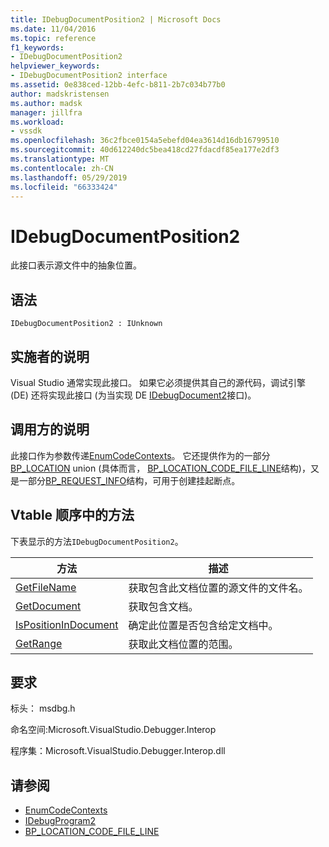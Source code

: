```yaml
---
title: IDebugDocumentPosition2 | Microsoft Docs
ms.date: 11/04/2016
ms.topic: reference
f1_keywords:
- IDebugDocumentPosition2
helpviewer_keywords:
- IDebugDocumentPosition2 interface
ms.assetid: 0e838ced-12bb-4efc-b811-2b7c034b77b0
author: madskristensen
ms.author: madsk
manager: jillfra
ms.workload:
- vssdk
ms.openlocfilehash: 36c2fbce0154a5ebefd04ea3614d16db16799510
ms.sourcegitcommit: 40d612240dc5bea418cd27fdacdf85ea177e2df3
ms.translationtype: MT
ms.contentlocale: zh-CN
ms.lasthandoff: 05/29/2019
ms.locfileid: "66333424"
---
```

# <a name="idebugdocumentposition2"></a>IDebugDocumentPosition2
此接口表示源文件中的抽象位置。

## <a name="syntax"></a>语法

```
IDebugDocumentPosition2 : IUnknown
```

## <a name="notes-for-implementers"></a>实施者的说明
 Visual Studio 通常实现此接口。 如果它必须提供其自己的源代码，调试引擎 (DE) 还将实现此接口 (为当实现 DE [IDebugDocument2](../../../extensibility/debugger/reference/idebugdocument2.md)接口)。

## <a name="notes-for-callers"></a>调用方的说明
 此接口作为参数传递[EnumCodeContexts](../../../extensibility/debugger/reference/idebugprogram2-enumcodecontexts.md)。 它还提供作为的一部分[BP_LOCATION](../../../extensibility/debugger/reference/bp-location.md) union (具体而言， [BP_LOCATION_CODE_FILE_LINE](../../../extensibility/debugger/reference/bp-location-code-file-line.md)结构)，又是一部分[BP_REQUEST_INFO](../../../extensibility/debugger/reference/bp-request-info.md)结构，可用于创建挂起断点。

## <a name="methods-in-vtable-order"></a>Vtable 顺序中的方法
 下表显示的方法`IDebugDocumentPosition2`。

|方法|描述|
|------------|-----------------|
|[GetFileName](../../../extensibility/debugger/reference/idebugdocumentposition2-getfilename.md)|获取包含此文档位置的源文件的文件名。|
|[GetDocument](../../../extensibility/debugger/reference/idebugdocumentposition2-getdocument.md)|获取包含文档。|
|[IsPositionInDocument](../../../extensibility/debugger/reference/idebugdocumentposition2-ispositionindocument.md)|确定此位置是否包含给定文档中。|
|[GetRange](../../../extensibility/debugger/reference/idebugdocumentposition2-getrange.md)|获取此文档位置的范围。|

## <a name="requirements"></a>要求
 标头： msdbg.h

 命名空间:Microsoft.VisualStudio.Debugger.Interop

 程序集：Microsoft.VisualStudio.Debugger.Interop.dll

## <a name="see-also"></a>请参阅
- [EnumCodeContexts](../../../extensibility/debugger/reference/idebugprogram2-enumcodecontexts.md)
- [IDebugProgram2](../../../extensibility/debugger/reference/idebugprogram2.md)
- [BP_LOCATION_CODE_FILE_LINE](../../../extensibility/debugger/reference/bp-location-code-file-line.md)